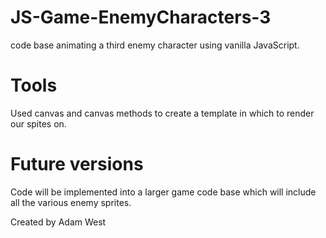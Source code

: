 # JS-Game-EnemyCharacters-3

code base animating a third enemy character using vanilla JavaScript.


# Tools
Used canvas and canvas methods to create a template in which to render our spites on.


# Future versions

Code will be implemented into a larger game code base which will include all the various enemy sprites. 



Created by Adam West
